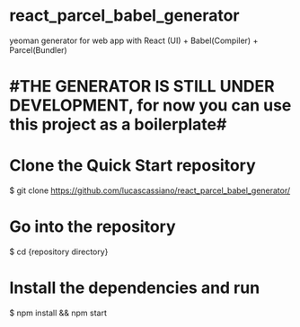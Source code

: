 # react_parcel_babel_generator
yeoman generator for web app with React (UI) + Babel(Compiler) + Parcel(Bundler)

# #THE GENERATOR IS STILL UNDER DEVELOPMENT, for now you can use this project as a boilerplate#

# Clone the Quick Start repository
$ git clone https://github.com/lucascassiano/react_parcel_babel_generator/

# Go into the repository
$ cd {repository directory}

# Install the dependencies and run
$ npm install && npm start
